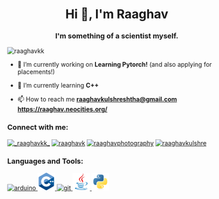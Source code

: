 <h1 align="center">Hi 👋, I'm Raaghav </h1>
<h3 align="center">I'm something of a scientist myself.</h3>

<p align="left"> <img src="https://komarev.com/ghpvc/?username=raaghavkk&label=Profile%20views&color=0e75b6&style=flat" alt="raaghavkk" /> </p>

- 🔭 I’m currently working on **Learning Pytorch!** (and also applying for placements!)

- 🌱 I’m currently learning **C++**

- 📫 How to reach me **raaghavkulshreshtha@gmail.com**  **https://raaghav.neocities.org/**

<h3 align="left">Connect with me:</h3>
<p align="left">
<a href="https://twitter.com/_raaghavkk_" target="blank"><img align="center" src="https://raw.githubusercontent.com/rahuldkjain/github-profile-readme-generator/master/src/images/icons/Social/twitter.svg" alt="_raaghavkk_" height="30" width="40" /></a>
<a href="https://linkedin.com/in/raaghavk" target="blank"><img align="center" src="https://raw.githubusercontent.com/rahuldkjain/github-profile-readme-generator/master/src/images/icons/Social/linked-in-alt.svg" alt="raaghavk" height="30" width="40" /></a>
<a href="https://instagram.com/raaghavphotography" target="blank"><img align="center" src="https://raw.githubusercontent.com/rahuldkjain/github-profile-readme-generator/master/src/images/icons/Social/instagram.svg" alt="raaghavphotography" height="30" width="40" /></a>
<a href="https://www.behance.net/raaghavkulshre" target="blank"><img align="center" src="https://raw.githubusercontent.com/rahuldkjain/github-profile-readme-generator/master/src/images/icons/Social/behance.svg" alt="raaghavkulshre" height="30" width="40" /></a>
</p>

<h3 align="left">Languages and Tools:</h3>
<p align="left"> <a href="https://www.arduino.cc/" target="_blank" rel="noreferrer"> <img src="https://cdn.worldvectorlogo.com/logos/arduino-1.svg" alt="arduino" width="40" height="40"/> </a> <a href="https://www.w3schools.com/cpp/" target="_blank" rel="noreferrer"> <img src="https://raw.githubusercontent.com/devicons/devicon/master/icons/cplusplus/cplusplus-original.svg" alt="cplusplus" width="40" height="40"/> </a> <a href="https://git-scm.com/" target="_blank" rel="noreferrer"> <img src="https://www.vectorlogo.zone/logos/git-scm/git-scm-icon.svg" alt="git" width="40" height="40"/> </a> <a href="https://www.java.com" target="_blank" rel="noreferrer"> <img src="https://raw.githubusercontent.com/devicons/devicon/master/icons/java/java-original.svg" alt="java" width="40" height="40"/> </a> <a href="https://www.python.org" target="_blank" rel="noreferrer"> <img src="https://raw.githubusercontent.com/devicons/devicon/master/icons/python/python-original.svg" alt="python" width="40" height="40"/> </a> </p>

